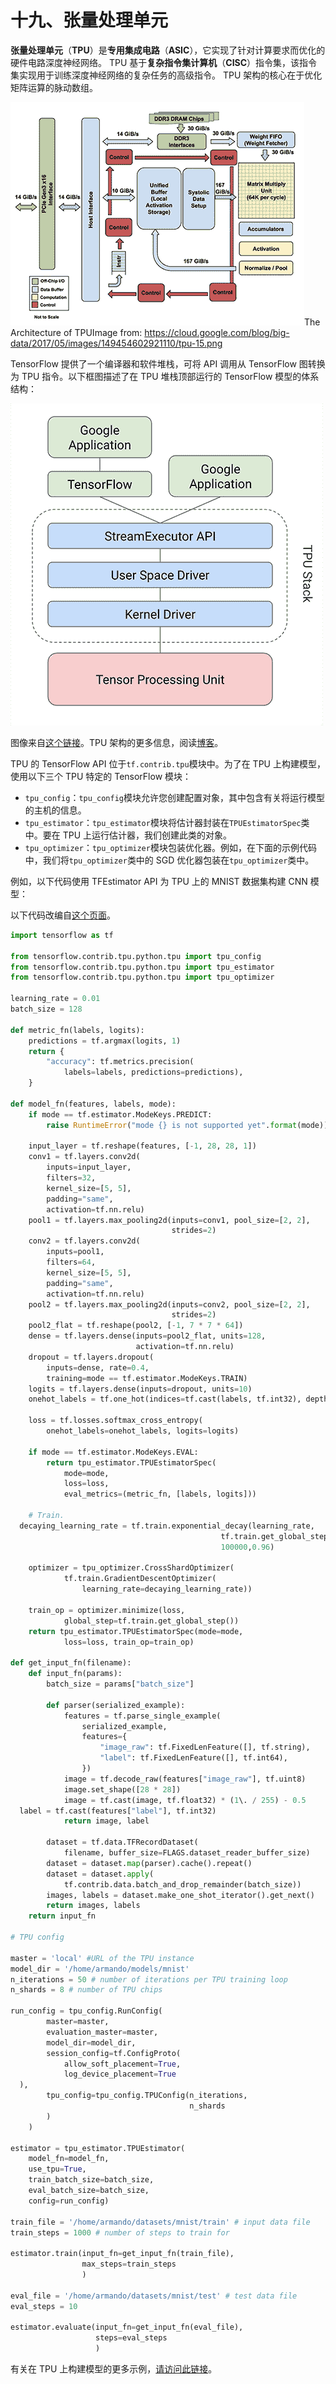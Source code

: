 # 十九、张量处理单元

**张量处理单元**（**TPU**）是**专用集成电路**（**ASIC**），它实现了针对计算要求而优化的硬件电路深度神经网络。 TPU 基于**复杂指令集计算机**（**CISC**）指令集，该指令集实现用于训练深度神经网络的复杂任务的高级指令。 TPU 架构的核心在于优化矩阵运算的脉动数组。

![](img/1dc1da7c-6209-49fc-b670-698bcc3c4d42.png)The Architecture of TPUImage from: https://cloud.google.com/blog/big-data/2017/05/images/149454602921110/tpu-15.png

TensorFlow 提供了一个编译器和软件堆栈，可将 API 调用从 TensorFlow 图转换为 TPU 指令。以下框图描述了在 TPU 堆栈顶部运行的 TensorFlow 模型的体系结构：

![](img/d57598de-e922-4cfe-941c-883553bf35e0.png)

图像来自[这个链接](https://cloud.google.com/blog/big-data/2017/05/images/149454602921110/tpu-2.png)。TPU 架构的更多信息，阅读[博客](https://cloud.google.com/blog/big-data/2017/05/an-in-depth-look-at-googles-first-tensor-processing-unit-tpu)。

TPU 的 TensorFlow API 位于`tf.contrib.tpu`模块中。为了在 TPU 上构建模型，使用以下三个 TPU 特定的 TensorFlow 模块：

*   `tpu_config`：`tpu_config`模块允许您创建配置对象，其中包含有关将运行模型的主机的信息。
*   `tpu_estimator`：`tpu_estimator`模块将估计器封装在`TPUEstimatorSpec`类中。要在 TPU 上运行估计器，我们创建此类的对象。
*   `tpu_optimizer`：`tpu_optimizer`模块包装优化器。例如，在下面的示例代码中，我们将`tpu_optimizer`类中的 SGD 优化器包装在`tpu_optimizer`类中。

例如，以下代码使用 TFEstimator API 为 TPU 上的 MNIST 数据集构建 CNN 模型：

以下代码改编自[这个页面](https://github.com/tensorflow/tpu-demos/blob/master/cloud_tpu/models/mnist/mnist.py)。

```py
import tensorflow as tf

from tensorflow.contrib.tpu.python.tpu import tpu_config
from tensorflow.contrib.tpu.python.tpu import tpu_estimator
from tensorflow.contrib.tpu.python.tpu import tpu_optimizer

learning_rate = 0.01
batch_size = 128

def metric_fn(labels, logits):
    predictions = tf.argmax(logits, 1)
    return {
        "accuracy": tf.metrics.precision(
            labels=labels, predictions=predictions),
    }

def model_fn(features, labels, mode):
    if mode == tf.estimator.ModeKeys.PREDICT:
        raise RuntimeError("mode {} is not supported yet".format(mode))

    input_layer = tf.reshape(features, [-1, 28, 28, 1])
    conv1 = tf.layers.conv2d(
        inputs=input_layer,
        filters=32,
        kernel_size=[5, 5],
        padding="same",
        activation=tf.nn.relu)
    pool1 = tf.layers.max_pooling2d(inputs=conv1, pool_size=[2, 2], 
                                    strides=2)
    conv2 = tf.layers.conv2d(
        inputs=pool1,
        filters=64,
        kernel_size=[5, 5],
        padding="same",
        activation=tf.nn.relu)
    pool2 = tf.layers.max_pooling2d(inputs=conv2, pool_size=[2, 2], 
                                    strides=2)
    pool2_flat = tf.reshape(pool2, [-1, 7 * 7 * 64])
    dense = tf.layers.dense(inputs=pool2_flat, units=128, 
                            activation=tf.nn.relu)
    dropout = tf.layers.dropout(
        inputs=dense, rate=0.4, 
        training=mode == tf.estimator.ModeKeys.TRAIN)
    logits = tf.layers.dense(inputs=dropout, units=10)
    onehot_labels = tf.one_hot(indices=tf.cast(labels, tf.int32), depth=10)

    loss = tf.losses.softmax_cross_entropy(
        onehot_labels=onehot_labels, logits=logits)

    if mode == tf.estimator.ModeKeys.EVAL:
        return tpu_estimator.TPUEstimatorSpec(
            mode=mode,
            loss=loss,
            eval_metrics=(metric_fn, [labels, logits]))

    # Train.
  decaying_learning_rate = tf.train.exponential_decay(learning_rate,
                                               tf.train.get_global_step(),
                                               100000,0.96)

    optimizer = tpu_optimizer.CrossShardOptimizer(
            tf.train.GradientDescentOptimizer(
                learning_rate=decaying_learning_rate))

    train_op = optimizer.minimize(loss, 
            global_step=tf.train.get_global_step())
    return tpu_estimator.TPUEstimatorSpec(mode=mode, 
            loss=loss, train_op=train_op)

def get_input_fn(filename):
    def input_fn(params):
        batch_size = params["batch_size"]

        def parser(serialized_example):
            features = tf.parse_single_example(
                serialized_example,
                features={
                    "image_raw": tf.FixedLenFeature([], tf.string),
                    "label": tf.FixedLenFeature([], tf.int64),
                })
            image = tf.decode_raw(features["image_raw"], tf.uint8)
            image.set_shape([28 * 28])
            image = tf.cast(image, tf.float32) * (1\. / 255) - 0.5
  label = tf.cast(features["label"], tf.int32)
            return image, label

        dataset = tf.data.TFRecordDataset(
            filename, buffer_size=FLAGS.dataset_reader_buffer_size)
        dataset = dataset.map(parser).cache().repeat()
        dataset = dataset.apply(
            tf.contrib.data.batch_and_drop_remainder(batch_size))
        images, labels = dataset.make_one_shot_iterator().get_next()
        return images, labels
    return input_fn

# TPU config

master = 'local' #URL of the TPU instance
model_dir = '/home/armando/models/mnist'
n_iterations = 50 # number of iterations per TPU training loop
n_shards = 8 # number of TPU chips

run_config = tpu_config.RunConfig(
        master=master,
        evaluation_master=master,
        model_dir=model_dir,
        session_config=tf.ConfigProto(
            allow_soft_placement=True,
            log_device_placement=True
  ),
        tpu_config=tpu_config.TPUConfig(n_iterations,
                                        n_shards
        )
    )

estimator = tpu_estimator.TPUEstimator(
    model_fn=model_fn,
    use_tpu=True,
    train_batch_size=batch_size,
    eval_batch_size=batch_size,
    config=run_config)

train_file = '/home/armando/datasets/mnist/train' # input data file
train_steps = 1000 # number of steps to train for

estimator.train(input_fn=get_input_fn(train_file),
                max_steps=train_steps
                )

eval_file = '/home/armando/datasets/mnist/test' # test data file
eval_steps = 10

estimator.evaluate(input_fn=get_input_fn(eval_file),
                   steps=eval_steps
                   )
```

有关在 TPU 上构建模型的更多示例，[请访问此链接](https://github.com/tensorflow/tpu-demos)。

